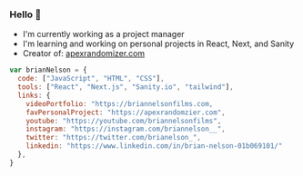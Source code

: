 ### Hello 👋

- I'm currently working as a project manager
- I'm learning and working on personal projects in React, Next, and Sanity
- Creator of: [apexrandomizer.com](https://apexrandomizer.com)

```js
var brianNelson = {
  code: ["JavaScript", "HTML", "CSS"],
  tools: ["React", "Next.js", "Sanity.io", "tailwind"],
  links: {
    videoPortfolio: "https://briannelsonfilms.com,
    favPersonalProject: "https://apexrandomzier.com",
    youtube: "https://youtube.com/briannelsonfilms",
    instagram: "https://instagram.com/briannelson__",
    twitter: "https://twitter.com/brianelson_",
    linkedin: "https://www.linkedin.com/in/brian-nelson-01b069101/"
  },
}

```
